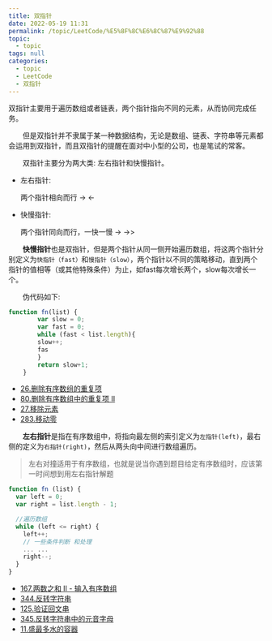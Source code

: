 ```yaml
---
title: 双指针
date: 2022-05-19 11:31
permalink: /topic/LeetCode/%E5%8F%8C%E6%8C%87%E9%92%88
topic: 
  - topic
tags: null
categories: 
  - topic
  - LeetCode
  - 双指针
---
```

双指针主要用于遍历数组或者链表，两个指针指向不同的元素，从而协同完成任务。

　　但是双指针并不隶属于某一种数据结构，无论是数组、链表、字符串等元素都会运用到双指针，而且双指针的提醒在面对中小型的公司，也是笔试的常客。

　　双指针主要分为两大类: 左右指针和快慢指针。

* 左右指针:

  两个指针相向而行 ->   <-
* 快慢指针:

  两个指针同向而行，一快一慢  ->   ->>

　　**快慢指针**也是双指针，但是两个指针从同一侧开始遍历数组，将这两个指针分别定义为`快指针（fast）`和`慢指针（slow）`，两个指针以不同的策略移动，直到两个指针的值相等（或其他特殊条件）为止，如fast每次增长两个，slow每次增长一个。

　　伪代码如下:

```js
function fn(list) {
        var slow = 0;
        var fast = 0;
        while (fast < list.length){
	    slow++;
	    fas
        }
        return slow+1;
    }
```

* [26.删除有序数组的重复项](26.删除有序数组中的重复项)
* [80.删除有序数组中的重复项 II](80.删除有序数组中的重复项2)
* [27.移除元素](27.移除元素)
* [283.移动零](283.移动零)

　　**左右指针**是指在有序数组中，将指向最左侧的索引定义为`左指针(left)`，最右侧的定义为`右指针(right)`，然后从两头向中间进行数组遍历。

> 左右对撞适用于有序数组，也就是说当你遇到题目给定有序数组时，应该第一时间想到用左右指针解题
>

```js
function fn (list) {
  var left = 0;
  var right = list.length - 1;

  //遍历数组
  while (left <= right) {
    left++;
    // 一些条件判断 和处理
    ... ...
    right--;
  }
}
```

* [167.两数之和 II - 输入有序数组](167.两数之和%20II%20-%20输入有序数组)
* [344.反转字符串](344.反转字符串)
* [125.验证回文串](125.验证回文串)
* [345.反转字符串中的元音字母](345.反转字符串中的元音字母)
* [11.盛最多水的容器](11.盛最多水的容器)

　　‍
